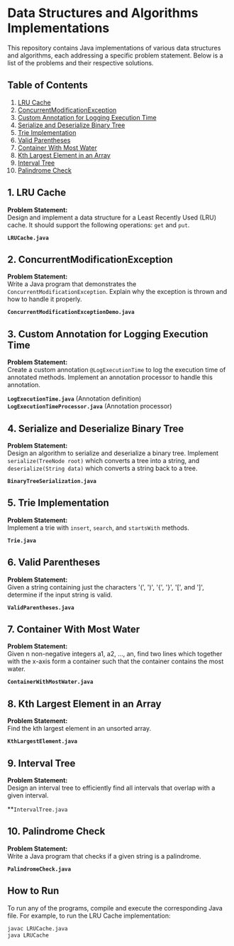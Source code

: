# Data Structures and Algorithms Implementations

This repository contains Java implementations of various data structures and algorithms, each addressing a specific problem statement. Below is a list of the problems and their respective solutions.

## Table of Contents

1. [LRU Cache](#1-lru-cache)
2. [ConcurrentModificationException](#2-concurrentmodificationexception)
3. [Custom Annotation for Logging Execution Time](#3-custom-annotation-for-logging-execution-time)
4. [Serialize and Deserialize Binary Tree](#4-serialize-and-deserialize-binary-tree)
5. [Trie Implementation](#5-trie-implementation)
6. [Valid Parentheses](#6-valid-parentheses)
7. [Container With Most Water](#7-container-with-most-water)
8. [Kth Largest Element in an Array](#8-kth-largest-element-in-an-array)
9. [Interval Tree](#9-interval-tree)
10. [Palindrome Check](#10-palindrome-check)

## 1. LRU Cache

**Problem Statement:**  
Design and implement a data structure for a Least Recently Used (LRU) cache. It should support the following operations: `get` and `put`.

 **`LRUCache.java`**

## 2. ConcurrentModificationException

**Problem Statement:**  
Write a Java program that demonstrates the `ConcurrentModificationException`. Explain why the exception is thrown and how to handle it properly.

 **`ConcurrentModificationExceptionDemo.java`**

## 3. Custom Annotation for Logging Execution Time

**Problem Statement:**  
Create a custom annotation `@LogExecutionTime` to log the execution time of annotated methods. Implement an annotation processor to handle this annotation.

 **`LogExecutionTime.java`** (Annotation definition)
**`LogExecutionTimeProcessor.java`** (Annotation processor)

## 4. Serialize and Deserialize Binary Tree

**Problem Statement:**  
Design an algorithm to serialize and deserialize a binary tree. Implement `serialize(TreeNode root)` which converts a tree into a string, and `deserialize(String data)` which converts a string back to a tree.

 **`BinaryTreeSerialization.java`**

## 5. Trie Implementation

**Problem Statement:**  
Implement a trie with `insert`, `search`, and `startsWith` methods.

 **`Trie.java`**

## 6. Valid Parentheses

**Problem Statement:**  
Given a string containing just the characters '(', ')', '{', '}', '[', and ']', determine if the input string is valid.

**`ValidParentheses.java`**

## 7. Container With Most Water

**Problem Statement:**  
Given n non-negative integers a1, a2, ..., an, find two lines which together with the x-axis form a container such that the container contains the most water.

 **`ContainerWithMostWater.java`**

## 8. Kth Largest Element in an Array

**Problem Statement:**  
Find the kth largest element in an unsorted array.

 **`KthLargestElement.java`**

## 9. Interval Tree

**Problem Statement:**  
Design an interval tree to efficiently find all intervals that overlap with a given interval.

 **`IntervalTree.java`

## 10. Palindrome Check

**Problem Statement:**  
Write a Java program that checks if a given string is a palindrome.

**`PalindromeCheck.java`**

## How to Run

To run any of the programs, compile and execute the corresponding Java file. For example, to run the LRU Cache implementation:

```sh
javac LRUCache.java
java LRUCache
